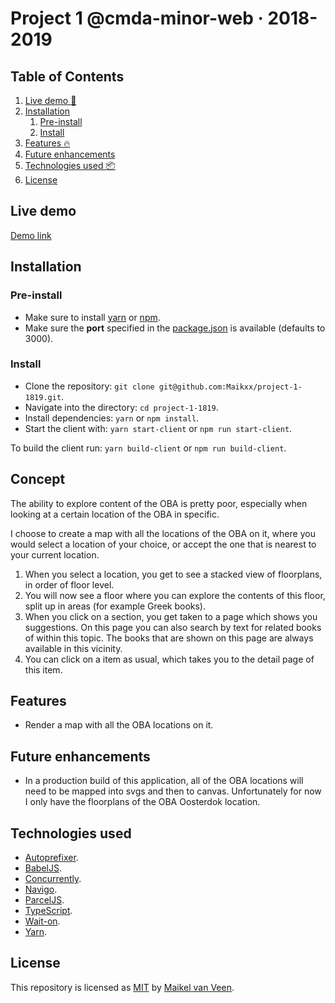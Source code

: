 # Project 1 @cmda-minor-web · 2018-2019

## Table of Contents

1. [Live demo 🚀](#live-demo)
2. [Installation](#installation)
    1. [Pre-install](#pre-install)
    2. [Install](#install)
3. [Features 🔥](#features)
4. [Future enhancements](#future-enhancements)
5. [Technologies used 📦](#technologies-used)
6. [License](#license)

## Live demo

[Demo link](https://minor-web-project-1.netlify.com)

## Installation

### Pre-install

* Make sure to install [yarn](https://yarnpkg.com/en/) or [npm](https://www.npmjs.com).
* Make sure the **port** specified in the [package.json](client/package.json) is available (defaults to 3000).

### Install

* Clone the repository: `git clone git@github.com:Maikxx/project-1-1819.git`.
* Navigate into the directory: `cd project-1-1819`.
* Install dependencies: `yarn` or `npm install`.
* Start the client with: `yarn start-client` or `npm run start-client`.

To build the client run: `yarn build-client` or `npm run build-client`.

## Concept

The ability to explore content of the OBA is pretty poor, especially when looking at a certain location of the OBA in specific.

I choose to create a map with all the locations of the OBA on it, where you would select a location of your choice, or accept the one that is nearest to your current location.

1. When you select a location, you get to see a stacked view of floorplans, in order of floor level.
2. You will now see a floor where you can explore the contents of this floor, split up in areas (for example Greek books).
3. When you click on a section, you get taken to a page which shows you suggestions. On this page you can also search by text for related books of within this topic. The books that are shown on this page are always available in this vicinity.
4. You can click on a item as usual, which takes you to the detail page of this item.

## Features

* Render a map with all the OBA locations on it.

## Future enhancements

* In a production build of this application, all of the OBA locations will need to be mapped into svgs and then to canvas. Unfortunately for now I only have the floorplans of the OBA Oosterdok location.

## Technologies used

* [Autoprefixer](https://www.npmjs.com/package/autoprefixer).
* [BabelJS](https://babeljs.io).
* [Concurrently](https://www.npmjs.com/package/concurrently).
* [Navigo](https://github.com/krasimir/navigo).
* [ParcelJS](https://parceljs.org).
* [TypeScript](https://www.typescriptlang.org).
* [Wait-on](https://www.npmjs.com/package/wait-on).
* [Yarn](https://yarnpkg.com/en/).

## License

This repository is licensed as [MIT](LICENSE) by [Maikel van Veen](https://github.com/maikxx).
